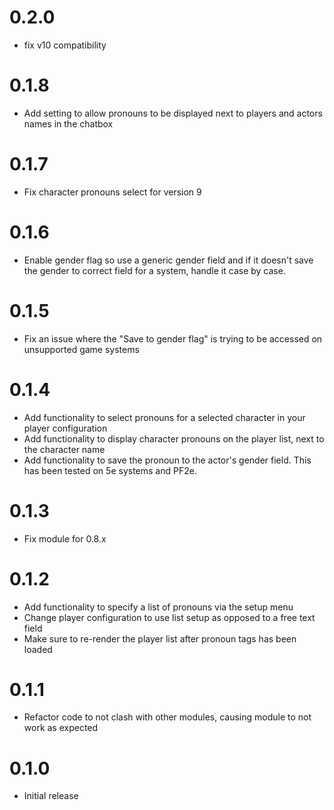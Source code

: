 # 0.2.0

* fix v10 compatibility

# 0.1.8

* Add setting to allow pronouns to be displayed next to players and actors names in the chatbox

# 0.1.7

* Fix character pronouns select for version 9

# 0.1.6

* Enable gender flag so use a generic gender field and if it doesn't save the gender to correct field for a system, handle it case by case.

# 0.1.5

* Fix an issue where the "Save to gender flag" is trying to be accessed on unsupported game systems
# 0.1.4

* Add functionality to select pronouns for a selected character in your player configuration
* Add functionality to display character pronouns on the player list, next to the character name
* Add functionality to save the pronoun to the actor's gender field. This has been tested on 5e systems and PF2e.

# 0.1.3

* Fix module for 0.8.x
# 0.1.2

* Add functionality to specify a list of pronouns via the setup menu
* Change player configuration to use list setup as opposed to a free text field
* Make sure to re-render the player list after pronoun tags has been loaded

# 0.1.1

* Refactor code to not clash with other modules, causing module to not work as expected

# 0.1.0

* Initial release
